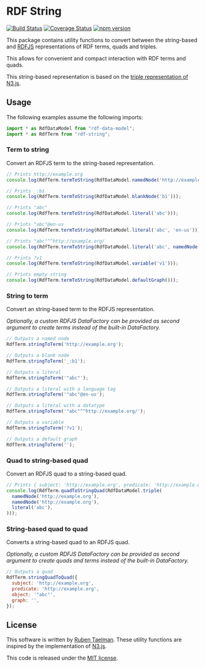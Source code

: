 # RDF String

[![Build Status](https://travis-ci.org/rubensworks/rdf-string.js.svg?branch=master)](https://travis-ci.org/rubensworks/rdf-string.js)
[![Coverage Status](https://coveralls.io/repos/github/rubensworks/rdf-string.js/badge.svg?branch=master)](https://coveralls.io/github/rubensworks/rdf-string.js?branch=master)
[![npm version](https://badge.fury.io/js/rdf-string.svg)](https://www.npmjs.com/package/rdf-string)

This package contains utility functions to convert between the string-based
and [RDFJS](https://github.com/rdfjs/representation-task-force/) representations of RDF terms, quads and triples.

This allows for convenient and compact interaction with RDF terms and quads.

This string-based representation is based on the
[triple representation of N3.js](https://github.com/RubenVerborgh/N3.js#triple-representation). 

## Usage

The following examples assume the following imports:
```javascript
import * as RdfDataModel from "rdf-data-model";
import * as RdfTerm from "rdf-string";
```

### Term to string

Convert an RDFJS term to the string-based representation.

```javascript
// Prints http://example.org
console.log(RdfTerm.termToString(RdfDataModel.namedNode('http://example.org')));

// Prints _:b1
console.log(RdfTerm.termToString(RdfDataModel.blankNode('b1')));

// Prints "abc"
console.log(RdfTerm.termToString(RdfDataModel.literal('abc')));

// Prints "abc"@en-us
console.log(RdfTerm.termToString(RdfDataModel.literal('abc', 'en-us')));

// Prints "abc"^^http://example.org/
console.log(RdfTerm.termToString(RdfDataModel.literal('abc', namedNode('http://example.org/'))));

// Prints ?v1
console.log(RdfTerm.termToString(RdfDataModel.variable('v1')));

// Prints empty string
console.log(RdfTerm.termToString(RdfDataModel.defaultGraph()));
```

### String to term

Convert an string-based term to the RDFJS representation.

_Optionally, a custom RDFJS DataFactory can be provided as second argument to create terms instead of the built-in DataFactory._

```javascript
// Outputs a named node
RdfTerm.stringToTerm('http://example.org');

// Outputs a blank node
RdfTerm.stringToTerm('_:b1');

// Outputs a literal
RdfTerm.stringToTerm('"abc"');

// Outputs a literal with a language tag
RdfTerm.stringToTerm('"abc"@en-us');

// Outputs a literal with a datatype
RdfTerm.stringToTerm('"abc"^^http://example.org/');

// Outputs a variable
RdfTerm.stringToTerm('?v1');

// Outputs a default graph
RdfTerm.stringToTerm('');
```

### Quad to string-based quad

Convert an RDFJS quad to a string-based quad.

```javascript
// Prints { subject: 'http://example.org', predicate: 'http://example.org', object: '"abc"', graph: '' }
console.log(RdfTerm.quadToStringQuad(RdfDataModel.triple(
  namedNode('http://example.org'),
  namedNode('http://example.org'),
  literal('abc'),
)));
```

### String-based quad to quad

Converts a string-based quad to an RDFJS quad.

_Optionally, a custom RDFJS DataFactory can be provided as second argument to create quads and terms instead of the built-in DataFactory._

```javascript
// Outputs a quad
RdfTerm.stringQuadToQuad({
  subject: 'http://example.org',
  predicate: 'http://example.org',
  object: '"abc"',
  graph: '',
});
```

## License
This software is written by [Ruben Taelman](http://rubensworks.net/).
These utility functions are inspired by the implementation of [N3.js](https://github.com/RubenVerborgh/N3.js).

This code is released under the [MIT license](http://opensource.org/licenses/MIT).
